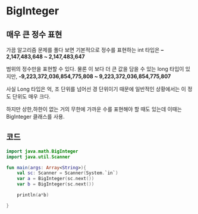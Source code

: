 # BigInteger

## 매우 큰 정수 표현

가끔 알고리즘 문제를 풀다 보면 기본적으로 정수를 표현하는 int 타입은 **–2,147,483,648 ~ 2,147,483,647**

범위의 정수만을 표현할 수 있다. 물론 이 보다 더 큰 값을 담을 수 있는 long 타입이 있지만, **-9,223,372,036,854,775,808 ~ 9,223,372,036,854,775,807**

사실 Long 타입은 억, 조 단위를 넘어선 경 단위이기 때문에 일반적인 상황에서는 이 정도 단위도 매우 크다.

하지만 상한,하한이 없는 거의 무한에 가까운 수를 표현해야 할 때도 있는데 이때는 BigInteger 클래스를 사용.

## 코드

```Kotlin
import java.math.BigInteger
import java.util.Scanner

fun main(args: Array<String>){
    val sc: Scanner = Scanner(System.`in`)
    var a = BigInteger(sc.next())
    var b = BigInteger(sc.next())

    println(a*b)

}
```

